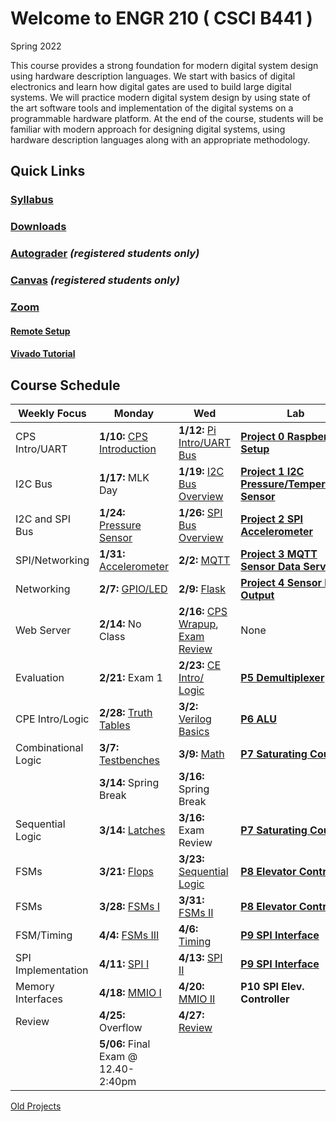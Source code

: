 # Welcome to ENGR 210 ( CSCI B441 )

Spring 2022

This course provides a strong foundation for modern digital system
design using hardware description languages. We start with basics of
digital electronics and learn how digital gates are used to build
large digital systems. We will practice modern digital system design
by using state of the art software tools and implementation of the
digital systems on a programmable hardware platform.  At the end of
the course, students will be familiar with modern approach for
designing digital systems, using hardware description languages along
with an appropriate methodology.

## Quick Links

### [Syllabus](syllabus.md)

### [Downloads](http://github.com/engr210/downloads) 

### [Autograder](https://autograder.sice.indiana.edu) _(registered students only)_

### [Canvas](https://iu.instructure.com/courses/1947790) _(registered students only)_

### [Zoom](https://iu.zoom.us/j/83005621515) 

#### [Remote Setup](https://uisapp2.iu.edu/confluence-prd/pages/viewpage.action?pageId=280461906)

#### [Vivado Tutorial](vlog/projects/A_Logic_Gates) 


<!--
[P5 - Raspberry Pi Setup](P5.md)
-->

## Course Schedule

| Weekly Focus      | Monday                                                                    | Wed                                                               | Lab                                           |
|-------------------|------------------------------------------------------------------         |--------------------------------------------------------------     |-----------------------------------------------|
| CPS Intro/UART    | **1/10:** [CPS Introduction](lectures/CPS_Introduction.pdf)               | **1/12:** [Pi Intro/UART Bus](lectures/RaspberryPi_UART.pdf)      | [**Project 0 Raspberry PI Setup**](P0) |
| I2C Bus           | **1/17:** MLK Day                                                         | **1/19:** [I2C Bus Overview](lectures/I2C_Introduction.pdf)       | [**Project 1 I2C Pressure/Temperature Sensor**](P1)               |
| I2C and SPI Bus   | **1/24:** [Pressure Sensor](lectures/LPS331AP_Pressure_Sensor_SP22.pdf)   | **1/26:** [SPI Bus Overview](lectures/SPI_bus_SP22.pdf)           | [**Project 2 SPI Accelerometer**](P2) |
| SPI/Networking    | **1/31:** [Accelerometer](lectures/Accelerometer_SP22.pdf)                | **2/2:** [MQTT](lectures/MQTT_SP22.pdf)                           | [**Project 3 MQTT Sensor Data Server**](P3) |
| Networking        | **2/7:** [GPIO/LED](lectures/GPIO_LED.pdf)                                | **2/9:** [Flask](lectures/Flask_sp22.pdf)                         | [**Project 4 Sensor LED Output**](P4) |
| Web Server        | **2/14:** No Class                                                        | **2/16:** [CPS Wrapup](lectures/CPS_Wrapup_SP22.pdf), [Exam Review](exam1) | None |
| Evaluation        | **2/21:** Exam 1                                                          | **2/23:** [CE Intro/ Logic](lectures/00_Logic_Gates.pdf)          | **[P5 Demultiplexer](vlog/projects/B_Demultiplexer)** |
| CPE Intro/Logic   | **2/28:** [Truth Tables](lectures/01_Truth_Tables.pdf)                    | **3/2:** [Verilog Basics](lectures/02_Verilog_Basics.pdf)         | **[P6 ALU](https://docs.google.com/document/d/1uhQR3LDZLIDAheTqNy58HJ456uEFfEh4IH7j1ZReyHM)**|
| Combinational Logic|**3/7:**  [Testbenches](lectures/03_Testbenches.pdf)                      | **3/9:** [Math](lectures/04_Math.pdf)                             |  **[P7 Saturating Counter](https://docs.google.com/document/d/1JLgk0VguSrih_h3BsMyMtInTJ4Qrl--Hv2jkxK4chZw)**|
|                   | **3/14:** Spring Break                                                    | **3/16:** Spring Break                                            |                                               |
| Sequential Logic  | **3/14:** [Latches](lectures/05_Latches.pdf)                              | **3/16:** Exam Review                                             | **[P7 Saturating Counter](https://docs.google.com/document/d/1JLgk0VguSrih_h3BsMyMtInTJ4Qrl--Hv2jkxK4chZw)**|
| FSMs              | **3/21:** [Flops](lectures/07_Flops.pdf)                                  | **3/23:** [Sequential Logic](lectures/08_Sequential.pdf)          | **[P8 Elevator Controller](https://docs.google.com/document/d/1IdqlRf4rqOpv0cBeurJ29rpMXwudnfIx8i1Z8IPmqxI)**|
| FSMs              | **3/28:** [FSMs I](lectures/09_FSM_I.pdf)                                 | **3/31:** [FSMs II](lectures/10_FSM_II.pdf)                       | **[P8 Elevator Controller](https://docs.google.com/document/d/1IdqlRf4rqOpv0cBeurJ29rpMXwudnfIx8i1Z8IPmqxI)**|
| FSM/Timing        | **4/4:** [FSMs III](lectures/11_FSM_III.pdf)                              | **4/6:** [Timing](lectures/12_Timing.pdf)                         |  **[P9 SPI Interface](https://docs.google.com/document/d/1g8SYZxxi9_tiL3w2Q35Vs9CSczaZlnP3c5YszmsfWVg)** |
| SPI Implementation| **4/11:** [SPI I](lectures/13_SPI_I.pdf)                                  | **4/13:** [SPI II](lectures/14_SPI_II.pdf)                        |   **[P9 SPI Interface](https://docs.google.com/document/d/1g8SYZxxi9_tiL3w2Q35Vs9CSczaZlnP3c5YszmsfWVg)** |
| Memory Interfaces | **4/18:** [MMIO I](lectures/15_MMIO_I.pdf) | **4/20:** [MMIO II](lectures/16_MMIO_II.pdf)                      | **P10 SPI Elev. Controller**                       |
| Review            | **4/25:** Overflow                                                        | **4/27:** [Review](lectures/18_Review.pdf)                        |                                               |
|                   | **5/06:** Final Exam @ 12.40-2:40pm                         |                                                                   |                                               |



[Old Projects](old_projects.md)
